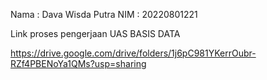 Nama : Dava Wisda Putra 
NIM : 20220801221


Link proses pengerjaan UAS BASIS DATA

https://drive.google.com/drive/folders/1j6pC981YKerrOubr-RZf4PBENoYa1QMs?usp=sharing
